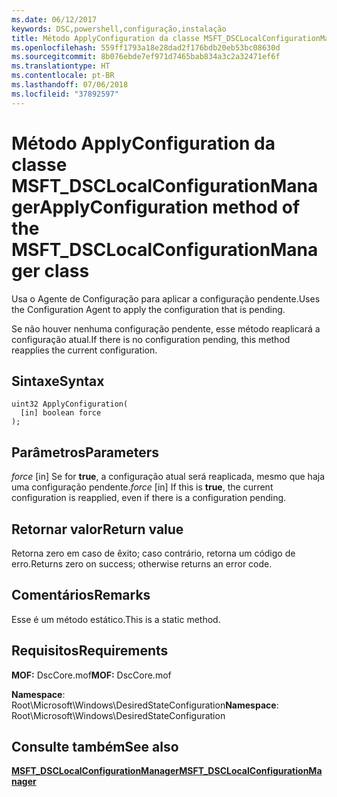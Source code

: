 ```yaml
---
ms.date: 06/12/2017
keywords: DSC,powershell,configuração,instalação
title: Método ApplyConfiguration da classe MSFT_DSCLocalConfigurationManager
ms.openlocfilehash: 559ff1793a18e28dad2f176bdb20eb53bc08630d
ms.sourcegitcommit: 8b076ebde7ef971d7465bab834a3c2a32471ef6f
ms.translationtype: HT
ms.contentlocale: pt-BR
ms.lasthandoff: 07/06/2018
ms.locfileid: "37892597"
---
```

# <a name="applyconfiguration-method-of-the-msftdsclocalconfigurationmanager-class"></a><span data-ttu-id="ba1db-103">Método ApplyConfiguration da classe MSFT_DSCLocalConfigurationManager</span><span class="sxs-lookup"><span data-stu-id="ba1db-103">ApplyConfiguration method of the MSFT_DSCLocalConfigurationManager class</span></span>

<span data-ttu-id="ba1db-104">Usa o Agente de Configuração para aplicar a configuração pendente.</span><span class="sxs-lookup"><span data-stu-id="ba1db-104">Uses the Configuration Agent to apply the configuration that is pending.</span></span>

<span data-ttu-id="ba1db-105">Se não houver nenhuma configuração pendente, esse método reaplicará a configuração atual.</span><span class="sxs-lookup"><span data-stu-id="ba1db-105">If there is no configuration pending, this method reapplies the current configuration.</span></span>

## <a name="syntax"></a><span data-ttu-id="ba1db-106">Sintaxe</span><span class="sxs-lookup"><span data-stu-id="ba1db-106">Syntax</span></span>

```mof
uint32 ApplyConfiguration(
  [in] boolean force
);
```

## <a name="parameters"></a><span data-ttu-id="ba1db-107">Parâmetros</span><span class="sxs-lookup"><span data-stu-id="ba1db-107">Parameters</span></span>

<span data-ttu-id="ba1db-108">*force* \[in\] Se for **true**, a configuração atual será reaplicada, mesmo que haja uma configuração pendente.</span><span class="sxs-lookup"><span data-stu-id="ba1db-108">*force* \[in\] If this is **true**, the current configuration is reapplied, even if there is a configuration pending.</span></span>

## <a name="return-value"></a><span data-ttu-id="ba1db-109">Retornar valor</span><span class="sxs-lookup"><span data-stu-id="ba1db-109">Return value</span></span>

<span data-ttu-id="ba1db-110">Retorna zero em caso de êxito; caso contrário, retorna um código de erro.</span><span class="sxs-lookup"><span data-stu-id="ba1db-110">Returns zero on success; otherwise returns an error code.</span></span>

## <a name="remarks"></a><span data-ttu-id="ba1db-111">Comentários</span><span class="sxs-lookup"><span data-stu-id="ba1db-111">Remarks</span></span>

<span data-ttu-id="ba1db-112">Esse é um método estático.</span><span class="sxs-lookup"><span data-stu-id="ba1db-112">This is a static method.</span></span>

## <a name="requirements"></a><span data-ttu-id="ba1db-113">Requisitos</span><span class="sxs-lookup"><span data-stu-id="ba1db-113">Requirements</span></span>

<span data-ttu-id="ba1db-114">**MOF:** DscCore.mof</span><span class="sxs-lookup"><span data-stu-id="ba1db-114">**MOF:** DscCore.mof</span></span>

<span data-ttu-id="ba1db-115">**Namespace**: Root\Microsoft\Windows\DesiredStateConfiguration</span><span class="sxs-lookup"><span data-stu-id="ba1db-115">**Namespace**: Root\Microsoft\Windows\DesiredStateConfiguration</span></span>

## <a name="see-also"></a><span data-ttu-id="ba1db-116">Consulte também</span><span class="sxs-lookup"><span data-stu-id="ba1db-116">See also</span></span>

[<span data-ttu-id="ba1db-117">**MSFT_DSCLocalConfigurationManager**</span><span class="sxs-lookup"><span data-stu-id="ba1db-117">**MSFT_DSCLocalConfigurationManager**</span></span>](msft-dsclocalconfigurationmanager.md)